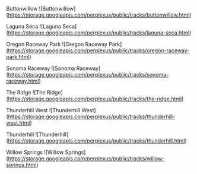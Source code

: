 
Buttonwillow
![Buttonwillow]
(https://storage.googleapis.com/perplexus/public/tracks/buttonwillow.html)

Laguna Seca
![Laguna Seca]
(https://storage.googleapis.com/perplexus/public/tracks/laguna-seca.html)

Oregon Raceway Park
![Oregon Raceway Park]
(https://storage.googleapis.com/perplexus/public/tracks/oregon-raceway-park.html)

Sonoma Raceway
![Sonoma Raceway]
(https://storage.googleapis.com/perplexus/public/tracks/sonoma-raceway.html)

The Ridge
![The Ridge]
(https://storage.googleapis.com/perplexus/public/tracks/the-ridge.html)

Thunderhill West
![Thunderhill West]
(https://storage.googleapis.com/perplexus/public/tracks/thunderhill-west.html)

Thunderhill
![Thunderhill]
(https://storage.googleapis.com/perplexus/public/tracks/thunderhill.html)

Willow Springs
![Willow Springs]
(https://storage.googleapis.com/perplexus/public/tracks/willow-springs.html)



